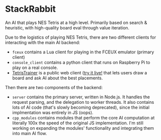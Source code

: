 # StackRabbit

An AI that plays NES Tetris at a high level. Primarily based on search & heuristic, with high-quality board eval through value iteration.

Due to the logistics of playing NES Tetris, there are two different clients for interacting with the main AI backend:

- `fceux` contains a Lua client for playing in the FCEUX emulator (primary client)
-  `console_client` contains a python client that runs on Raspberry Pi to play on a real console.
- [TetrisTrainer](https://github.com/GregoryCannon/TetrisTrainer) is a public web client ([try it live!](https://gregorycannon.github.io/TetrisTrainer) that lets users draw a board and ask AI about the best placements.


Then there are two components of the backend:

- `server` contains the primary server, written in Node.js. It handles the request parsing, and the delegation to worker threads. It also contains lots of AI code (that's slowly becoming deprecated), since the initial implmentation was entirely in JS (oops).
- `cpp_modules` contains modules that perform the core AI computation at literally 100x the speed of the original JS implementation. I'm still working on expanding the modules' functionality and integrating them into main AI flow.
